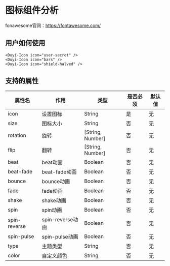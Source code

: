# 图标组件分析



fonawesome官网：https://fontawesome.com/



## 用户如何使用

```vue
<Duyi-Icon icon="user-secret" />
<Duyi-Icon icon="bars" />
<Duyi-Icon icon="shield-halved" />
```



## 支持的属性

| 属性名       | 作用             | 类型             | 是否必须 | 默认值 |
| ------------ | ---------------- | ---------------- | -------- | ------ |
| icon         | 设置图标         | String           | 是       | 无     |
| size         | 图标大小         | String           | 否       | 无     |
| rotation     | 旋转             | [String, Number] | 否       | 无     |
| flip         | 翻转             | [String, Number] | 否       | 无     |
| beat         | beat动画         | Boolean          | 否       | 无     |
| beat-fade    | beat-fade动画    | Boolean          | 否       | 无     |
| bounce       | bounce动画       | Boolean          | 否       | 无     |
| fade         | fade动画         | Boolean          | 否       | 无     |
| shake        | shake动画        | Boolean          | 否       | 无     |
| spin         | spin动画         | Boolean          | 否       | 无     |
| spin-reverse | spin-reverse动画 | Boolean          | 否       | 无     |
| spin-pulse   | spin-pulse动画   | Boolean          | 否       | 无     |
| type         | 主题类型         | String           | 否       | 无     |
| color        | 自定义颜色       | String           | 否       | 无     |



